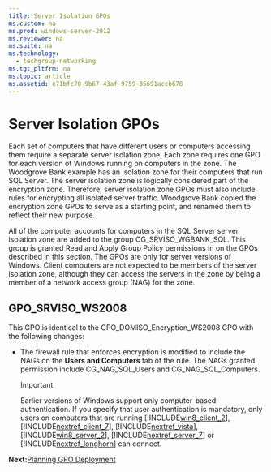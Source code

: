 ```yaml
---
title: Server Isolation GPOs
ms.custom: na
ms.prod: windows-server-2012
ms.reviewer: na
ms.suite: na
ms.technology: 
  - techgroup-networking
ms.tgt_pltfrm: na
ms.topic: article
ms.assetid: e71bfc70-9b67-43af-9759-35691accb678
---
```

# Server Isolation GPOs
Each set of computers that have different users or computers accessing them require a separate server isolation zone. Each zone requires one GPO for each version of Windows running on computers in the zone. The Woodgrove Bank example has an isolation zone for their computers that run SQL Server. The server isolation zone is logically considered part of the encryption zone. Therefore, server isolation zone GPOs must also include rules for encrypting all isolated server traffic. Woodgrove Bank copied the encryption zone GPOs to serve as a starting point, and renamed them to reflect their new purpose.

All of the computer accounts for computers in the SQL Server server isolation zone are added to the group CG\_SRVISO\_WGBANK\_SQL. This group is granted Read and Apply Group Policy permissions in on the GPOs described in this section. The GPOs are only for server versions of Windows. Client computers are not expected to be members of the server isolation zone, although they can access the servers in the zone by being a member of a network access group \(NAG\) for the zone.

## GPO\_SRVISO\_WS2008
This GPO is identical to the GPO\_DOMISO\_Encryption\_WS2008 GPO with the following changes:

-   The firewall rule that enforces encryption is modified to include the NAGs on the **Users and Computers** tab of the rule. The NAGs granted permission include CG\_NAG\_SQL\_Users and CG\_NAG\_SQL\_Computers.

    > [!IMPORTANT]
    > Earlier versions of Windows support only computer\-based authentication. If you specify that user authentication is mandatory, only users on computers that are running [!INCLUDE[win8_client_2](includes/win8_client_2_md.md)], [!INCLUDE[nextref_client_7](includes/nextref_client_7_md.md)], [!INCLUDE[nextref_vista](includes/nextref_vista_md.md)], [!INCLUDE[win8_server_2](includes/win8_server_2_md.md)], [!INCLUDE[nextref_server_7](includes/nextref_server_7_md.md)] or [!INCLUDE[nextref_longhorn](includes/nextref_longhorn_md.md)] can connect.

**Next:**[Planning GPO Deployment](Planning-GPO-Deployment.md)


